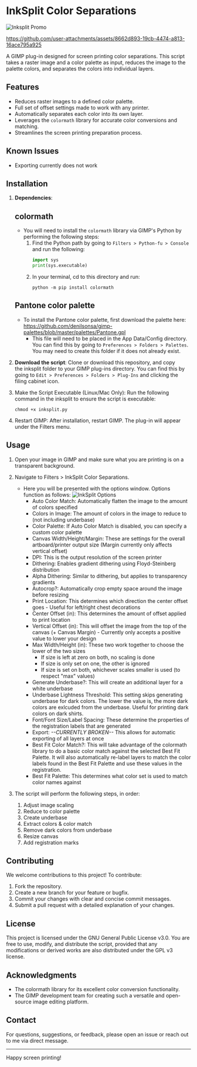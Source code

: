 # InkSplit Color Separations
![Inksplit Promo](https://github.com/user-attachments/assets/85098dbb-b7e2-4600-968b-3c8fee73b066)

https://github.com/user-attachments/assets/8662d893-19cb-4474-a813-16ace795a925

A GIMP plug-in designed for screen printing color separations. This script takes a raster image and a color palette as input, reduces the image to the palette colors, and separates the colors into individual layers. 

## Features
- Reduces raster images to a defined color palette.
- Full set of offset settings made to work with any printer.
- Automatically separates each color into its own layer.
- Leverages the `colormath` library for accurate color conversions and matching.
- Streamlines the screen printing preparation process.

## Known Issues
- Exporting currently does not work

## Installation
1. **Dependencies**:  
   ## colormath
   - You will need to install the `colormath` library via GIMP's Python by performing the following steps:
        1. Find the Python path by going to `Filters > Python-fu > Console` and run the following:
           ```python
           import sys
           print(sys.executable)
           ```
        2. In your terminal, cd to this directory and run:
           ```
           python -m pip install colormath
           ```
   ## Pantone color palette
   - To install the Pantone color palette, first download the palette here: https://github.com/denilsonsa/gimp-palettes/blob/master/palettes/Pantone.gpl
      - This file will need to be placed in the App Data/Config directory. You can find this by going to `Preferences > Folders > Palettes`. You may need to create this folder if it does not already exist.
2. **Download the script**:
   Clone or download this repository, and copy the inksplit folder to your GIMP plug-ins directory. You can find this by going to `Edit > Preferences > Folders > Plug-Ins` and clicking the filing cabinet icon.
   
3. Make the Script Executable (Linux/Mac Only):
   Run the following command in the inksplit to ensure the script is executable:
   ```
   chmod +x inksplit.py
   ```
4. Restart GIMP:
   After installation, restart GIMP. The plug-in will appear under the Filters menu.

## Usage

1. Open your image in GIMP and make sure what you are printing is on a transparent background.
2. Navigate to Filters > InkSplit Color Separations.
   - Here you will be presented with the options window. Options function as follows:
      ![InkSplit Options](https://github.com/user-attachments/assets/e439dc8b-b189-4eeb-b398-fb55d0c3d154)
      - Auto Color Match: Automatically flatten the image to the amount of colors specified
      - Colors in Image: The amount of colors in the image to reduce to (not including underbase)
      - Color Palette: If Auto Color Match is disabled, you can specify a custom color palette
      - Canvas Width/Height/Margin: These are settings for the overall artboard/printer output size (Margin currently only affects vertical offset)
      - DPI: This is the output resolution of the screen printer
      - Dithering: Enables gradient dithering using Floyd-Steinberg distribution
      - Alpha Dithering: Similar to dithering, but applies to transparency gradients
      - Autocrop?: Automatically crop empty space around the image before resizing
      - Print Location: This determines which direction the center offset goes - Useful for left/right chest decorations
      - Center Offset (in): This determines the amount of offset applied to print location
      - Vertical Offset (in): This will offset the image from the top of the canvas (+ Canvas Margin) - Currently only accepts a positive value to lower your design
      - Max Width/Height (in): These two work together to choose the lower of the two sizes
         - If size is left at zero on both, no scaling is done
         - If size is only set on one, the other is ignored
         - If size is set on both, whichever scales smaller is used (to respect "max" values)
      - Generate Underbase?: This will create an additional layer for a white underbase
      - Underbase Lightness Threshold: This setting skips generating underbase for dark colors. The lower the value is, the more dark colors are exlcuded from the underbase. Useful for printing dark colors on dark shirts.
      - Font/Font Size/Label Spacing: These determine the properties of the registration labels that are generated
      - Export: *--CURRENTLY BROKEN--* This allows for automatic exporting of all layers at once
      - Best Fit Color Match?: This will take advantage of the colormath library to do a basic color match against the selected Best Fit Palette. It will also automatically re-label layers to match the color labels found in the Best Fit Palette and use these values in the registration.
      - Best Fit Palette: This determines what color set is used to match color names against

4. The script will perform the following steps, in order:
   1. Adjust image scaling
   2. Reduce to color palette
   3. Create underbase
   4. Extract colors & color match
   5. Remove dark colors from underbase
   6. Resize canvas
   7. Add registration marks

## Contributing

We welcome contributions to this project! To contribute:

1. Fork the repository.
2. Create a new branch for your feature or bugfix.
3. Commit your changes with clear and concise commit messages.
4. Submit a pull request with a detailed explanation of your changes.

## License
This project is licensed under the GNU General Public License v3.0. You are free to use, modify, and distribute the script, provided that any modifications or derived works are also distributed under the GPL v3 license.

## Acknowledgments
- The colormath library for its excellent color conversion functionality.
- The GIMP development team for creating such a versatile and open-source image editing platform.

## Contact
For questions, suggestions, or feedback, please open an issue or reach out to me via direct message.

---

Happy screen printing!
